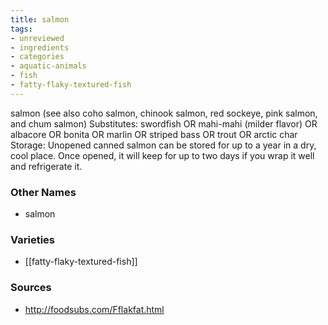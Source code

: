 ```yaml
---
title: salmon
tags:
- unreviewed
- ingredients
- categories
- aquatic-animals
- fish
- fatty-flaky-textured-fish
---
```

salmon (see also coho salmon, chinook salmon, red sockeye, pink salmon, and chum salmon) Substitutes: swordfish OR mahi-mahi (milder flavor) OR albacore OR bonita OR marlin OR striped bass OR trout OR arctic char Storage: Unopened canned salmon can be stored for up to a year in a dry, cool place. Once opened, it will keep for up to two days if you wrap it well and refrigerate it.

### Other Names

* salmon

### Varieties

* [[fatty-flaky-textured-fish]]

### Sources
* http://foodsubs.com/Fflakfat.html

